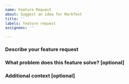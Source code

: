 ```yaml
---
name: Feature Request
about: Suggest an idea for MarkText
title: ''
labels: feature request
assignees: ''

---
```


<!--
  - Please search for issues that matches the one you want to file and use the thumbs up emoji.
-->

### Describe your feature request

<!-- Describe your feature you would like -->

### What problem does this feature solve? [optional]

<!-- Describe what problem does this feature solve -->

### Additional context [optional]

<!-- Any other context or screenshots about the feature request -->
